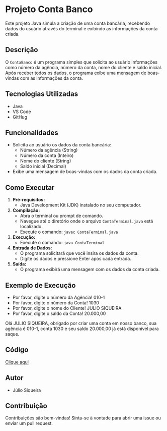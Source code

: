 # Projeto Conta Banco

Este projeto Java simula a criação de uma conta bancária, recebendo dados do usuário através do terminal e exibindo as informações da conta criada.

## Descrição

O `ContaBanco` é um programa simples que solicita ao usuário informações como número da agência, número da conta, nome do cliente e saldo inicial. Após receber todos os dados, o programa exibe uma mensagem de boas-vindas com as informações da conta.


## Tecnologias Utilizadas
* Java
* VS Code
* GitHug
  
## Funcionalidades
* Solicita ao usuário os dados da conta bancária:
    * Número da agência (String)
    * Número da conta (Inteiro)
    * Nome do cliente (String)
    * Saldo inicial (Decimal)
* Exibe uma mensagem de boas-vindas com os dados da conta criada.

## Como Executar

1.  **Pré-requisitos:**
    * Java Development Kit (JDK) instalado no seu computador.
2.  **Compilação:**
    * Abra o terminal ou prompt de comando.
    * Navegue até o diretório onde o arquivo `ContaTerminal.java` está localizado.
    * Execute o comando: `javac ContaTerminal.java`
3.  **Execução:**
    * Execute o comando: `java ContaTerminal`
4.  **Entrada de Dados:**
    * O programa solicitará que você insira os dados da conta.
    * Digite os dados e pressione Enter após cada entrada.
5.  **Saída:**
    * O programa exibirá uma mensagem com os dados da conta criada.

## Exemplo de Execução

* Por favor, digite o número da Agência!
  010-1
* Por favor, digite o número da Conta!
  1030
* Por favor, digite o nome do Cliente!
  JULIO SIQUEIRA
* Por favor, digite o saldo da Conta!
  20.000,00
  
Olá JULIO SIQUEIRA, obrigado por criar uma conta em nosso banco, sua agência é 010-1, conta 1030 e seu saldo 20.000,00 já está disponível para saque.

## Código
[Clique aqui](https://github.com/siqueirago/dio-trilha-java-basico/blob/main/ContaBanco/src/ContaTerminal.java)
## Autor

* Júlio Siqueira

## Contribuição

Contribuições são bem-vindas! Sinta-se à vontade para abrir uma issue ou enviar um pull request.
